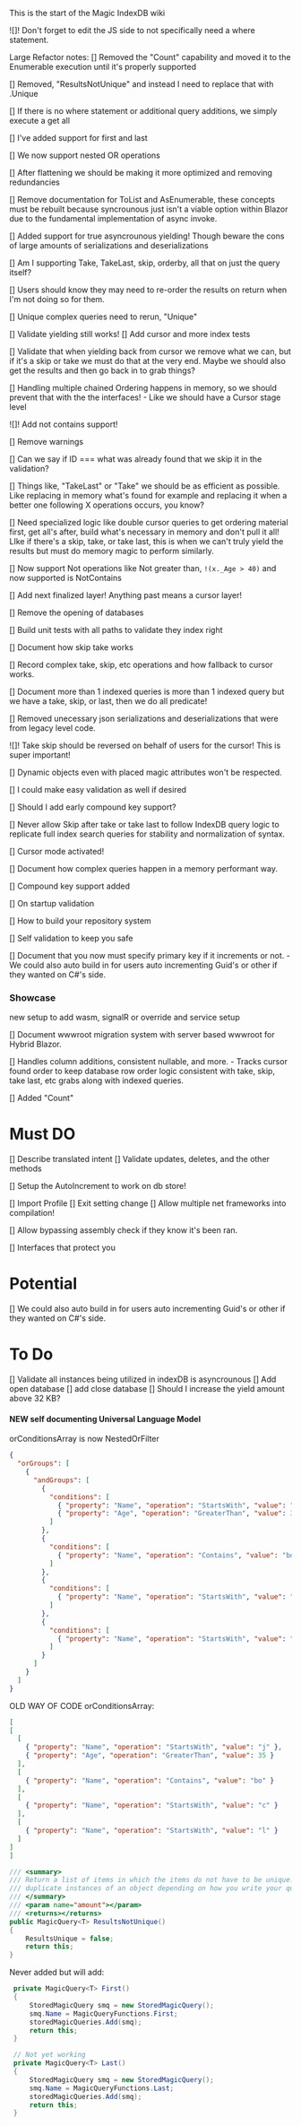 This is the start of the Magic IndexDB wiki


![]! Don't forget to edit the JS side to not specifically need a where statement.

Large Refactor notes:
[] Removed the "Count" capability and moved it to the Enumerable execution until it's properly supported

[] Removed, "ResultsNotUnique" and instead I need to replace that with .Unique

[] If there is no where statement or additional query additions, we simply execute a get all

[] I've added support for first and last


[] We now support nested OR operations

[] After flattening we should be making it more optimized and removing redundancies

[] Remove documentation for ToList and AsEnumerable, these concepts must be rebuilt because syncrounous just isn't a viable option within Blazor due to the fundamental implementation of async invoke.

[] Added support for true asyncrounous yielding! Though beware the cons of large amounts of serializations and deserializations

[] Am I supporting Take, TakeLast, skip, orderby, all that on just the query itself?

[] Users should know they may need to re-order the results on return when I'm not doing so for them.

[] Unique complex queries need to rerun, "Unique"

[] Validate yielding still works!
[] Add cursor and more index tests

[] Validate that when yielding back from cursor we remove what we can, but if it's a skip or take we must do that at the very end. Maybe we should also get the results and then go back in to grab things?

[] Handling multiple chained Ordering happens in memory, so we should prevent that with the the interfaces!
	- Like we should have a Cursor stage level

![]! Add not contains support!

[] Remove warnings

[] Can we say if ID === what was already found that we skip it in the validation?


[] Things like, "TakeLast" or "Take" we should be as efficient as possible. Like replacing in memory what's found for example and replacing it when a better one following X operations occurs, you know?

[] Need specialized logic like double cursor queries to get ordering material first, get all's after, build what's necessary in memory and don't pull it all! LIke if there's a skip, take, or take last, this is when we can't truly yield the results but must do memory magic to perform similarly.


[] Now support Not operations like Not greater than, `!(x._Age > 40)` and now supported is NotContains

[] Add next finalized layer! Anything past means a cursor layer!

[] Remove the opening of databases 

[] Build unit tests with all paths to validate they index right

[] Document how skip take works

[] Record complex take, skip, etc operations and how fallback to cursor works.

[] Document  more than 1 indexed queries is more than 1 indexed query but we have a take, skip, or last, then we do all predicate!

[] Removed unecessary json serializations and deserializations that were from legacy level code.

![]! Take skip should be reversed on behalf of users for the cursor! This is super important! 

[] Dynamic objects even with placed magic attributes won't be respected.

[] I could make easy validation as well if desired

[] Should I add early compound key support?

[] Never allow Skip after take or take last to follow IndexDB query logic to replicate full index search queries for stability and normalization of syntax.

[] Cursor mode activated!

[] Document how complex queries happen in a memory performant way.

[] Compound key support added

[] On startup validation

[] How to build your repository system

[] Self validation to keep you safe

[] Document that you now must specify primary key if it increments or not.
	- We could also auto build in for users auto incrementing Guid's or other if they wanted on C#'s side.
### Showcase
new setup to add wasm, signalR or override and service setup

[] Document wwwroot migration system with server based wwwroot for Hybrid Blazor.

[] Handles column additions, consistent nullable, and more.
	- Tracks cursor found order to keep database row order logic consistent with take, skip, take last, etc grabs along with indexed queries. 

[] Added "Count"
# Must DO
[] Describe translated intent
[] Validate updates, deletes, and the other methods

[] Setup the AutoIncrement to work on db store!

[] Import Profile
[] Exit setting change
[] Allow multiple net frameworks into compilation!

[] Allow bypassing assembly check if they know it's been ran.

[] Interfaces that protect you

# Potential
[] We could also auto build in for users auto incrementing Guid's or other if they wanted on C#'s side.

# To Do
[] Validate all instances being utilized in indexDB is asyncrounous
[] Add open database
[] add close database
[] Should I increase the yield amount above 32 KB? 

#### NEW self documenting Universal Language Model
orConditionsArray is now NestedOrFilter
```json
{
  "orGroups": [
    {
      "andGroups": [
        {
          "conditions": [
            { "property": "Name", "operation": "StartsWith", "value": "j", "isString": true, "caseSensitive": false },
            { "property": "Age", "operation": "GreaterThan", "value": 35, "isString": false, "caseSensitive": false }
          ]
        },
        {
          "conditions": [
            { "property": "Name", "operation": "Contains", "value": "bo", "isString": true, "caseSensitive": false }
          ]
        },
        {
          "conditions": [
            { "property": "Name", "operation": "StartsWith", "value": "c", "isString": true, "caseSensitive": false }
          ]
        },
        {
          "conditions": [
            { "property": "Name", "operation": "StartsWith", "value": "l", "isString": true, "caseSensitive": false }
          ]
        }
      ]
    }
  ]
}

```



OLD WAY OF CODE orConditionsArray:
```json
[
[
  [
    { "property": "Name", "operation": "StartsWith", "value": "j" },
    { "property": "Age", "operation": "GreaterThan", "value": 35 }
  ],
  [
    { "property": "Name", "operation": "Contains", "value": "bo" }
  ],
  [
    { "property": "Name", "operation": "StartsWith", "value": "c" }
  ],
  [
    { "property": "Name", "operation": "StartsWith", "value": "l" }
  ]
]
]
```

```cs
/// <summary>
/// Return a list of items in which the items do not have to be unique. Therefore, you can get 
/// duplicate instances of an object depending on how you write your query.
/// </summary>
/// <param name="amount"></param>
/// <returns></returns>
public MagicQuery<T> ResultsNotUnique()
{
    ResultsUnique = false;
    return this;
}
```


Never added but will add:

```cs
 private MagicQuery<T> First()
 {
     StoredMagicQuery smq = new StoredMagicQuery();
     smq.Name = MagicQueryFunctions.First;
     storedMagicQueries.Add(smq);
     return this;
 }

 // Not yet working
 private MagicQuery<T> Last()
 {
     StoredMagicQuery smq = new StoredMagicQuery();
     smq.Name = MagicQueryFunctions.Last;
     storedMagicQueries.Add(smq);
     return this;
 }
```
